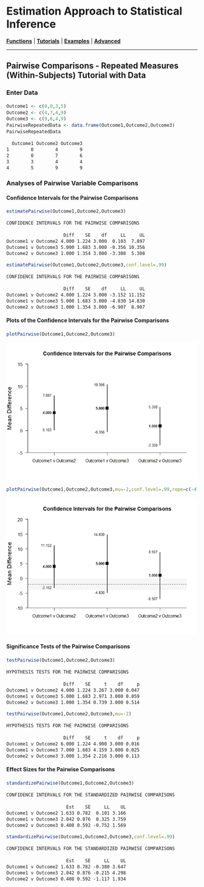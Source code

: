 # Estimation Approach to Statistical Inference

[**Functions**](../../Functions) | 
[**Tutorials**](../../Tutorials) | 
[**Examples**](../../Examples) | 
[**Advanced**](../../Advanced)

---

## Pairwise Comparisons - Repeated Measures (Within-Subjects) Tutorial with Data

### Enter Data

```r
Outcome1 <- c(0,0,3,5)
Outcome2 <- c(4,7,4,9)
Outcome3 <- c(9,6,4,9)
PairwiseRepeatedData <- data.frame(Outcome1,Outcome2,Outcome3)
PairwiseRepeatedData
```
```
  Outcome1 Outcome2 Outcome3
1        0        4        9
2        0        7        6
3        3        4        4
4        5        9        9
```

### Analyses of Pairwise Variable Comparisons

#### Confidence Intervals for the Pairwise Comparisons

```r
estimatePairwise(Outcome1,Outcome2,Outcome3)
```
```
CONFIDENCE INTERVALS FOR THE PAIRWISE COMPARISONS

                     Diff    SE    df     LL     UL
Outcome1 v Outcome2 4.000 1.224 3.000  0.103  7.897
Outcome1 v Outcome3 5.000 1.683 3.000 -0.356 10.356
Outcome2 v Outcome3 1.000 1.354 3.000 -3.308  5.308
```

```r
estimatePairwise(Outcome1,Outcome2,Outcome3,conf.level=.99)
```
```
CONFIDENCE INTERVALS FOR THE PAIRWISE COMPARISONS

                     Diff    SE    df     LL     UL
Outcome1 v Outcome2 4.000 1.224 3.000 -3.152 11.152
Outcome1 v Outcome3 5.000 1.683 3.000 -4.830 14.830
Outcome2 v Outcome3 1.000 1.354 3.000 -6.907  8.907
```

#### Plots of the Confidence Intervals for the Pairwise Comparisons

```r
plotPairwise(Outcome1,Outcome2,Outcome3)
```
<kbd><img src="PairwiseRepeatedFigure1.jpeg"></kbd>
```r
plotPairwise(Outcome1,Outcome2,Outcome3,mu=-2,conf.level=.99,rope=c(-4,0))
```
<kbd><img src="PairwiseRepeatedFigure2.jpeg"></kbd>

#### Significance Tests of the Pairwise Comparisons

```r
testPairwise(Outcome1,Outcome2,Outcome3)
```
```
HYPOTHESIS TESTS FOR THE PAIRWISE COMPARISONS

                     Diff    SE     t    df     p
Outcome1 v Outcome2 4.000 1.224 3.267 3.000 0.047
Outcome1 v Outcome3 5.000 1.683 2.971 3.000 0.059
Outcome2 v Outcome3 1.000 1.354 0.739 3.000 0.514
```

```r
testPairwise(Outcome1,Outcome2,Outcome3,mu=-2)
```
```
HYPOTHESIS TESTS FOR THE PAIRWISE COMPARISONS

                     Diff    SE     t    df     p
Outcome1 v Outcome2 6.000 1.224 4.900 3.000 0.016
Outcome1 v Outcome3 7.000 1.683 4.159 3.000 0.025
Outcome2 v Outcome3 3.000 1.354 2.216 3.000 0.113
```

#### Effect Sizes for the Pairwise Comparisons

```r
standardizePairwise(Outcome1,Outcome2,Outcome3)
```
```
CONFIDENCE INTERVALS FOR THE STANDARDIZED PAIRWISE COMPARISONS

                      Est    SE     LL    UL
Outcome1 v Outcome2 1.633 0.782  0.101 3.166
Outcome1 v Outcome3 2.042 0.876  0.325 3.759
Outcome2 v Outcome3 0.408 0.592 -0.752 1.569
```

```r
standardizePairwise(Outcome1,Outcome2,Outcome3,conf.level=.99)
```
```
CONFIDENCE INTERVALS FOR THE STANDARDIZED PAIRWISE COMPARISONS

                      Est    SE     LL    UL
Outcome1 v Outcome2 1.633 0.782 -0.380 3.647
Outcome1 v Outcome3 2.042 0.876 -0.215 4.298
Outcome2 v Outcome3 0.408 0.592 -1.117 1.934
```

